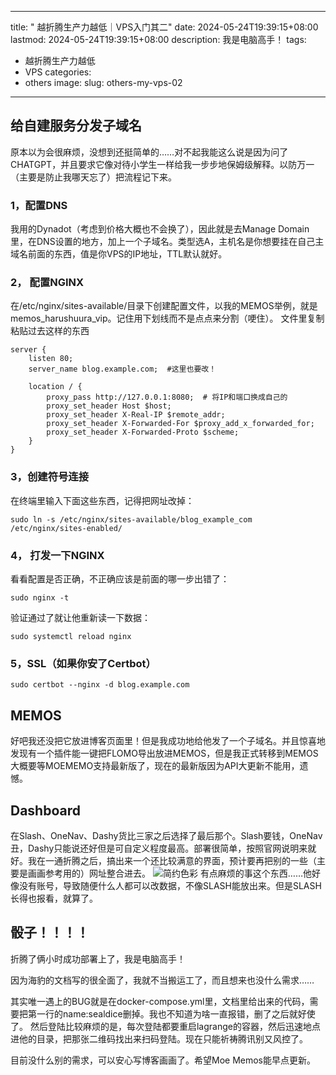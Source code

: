 



---
title: " 越折腾生产力越低｜VPS入门其二"
date: 2024-05-24T19:39:15+08:00
lastmod: 2024-05-24T19:39:15+08:00
description: 我是电脑高手！
tags:
- 越折腾生产力越低
- VPS
categories:
- others
image: 
slug: others-my-vps-02
---




## 给自建服务分发子域名

原本以为会很麻烦，没想到还挺简单的……对不起我能这么说是因为问了CHATGPT，并且要求它像对待小学生一样给我一步步地保姆级解释。以防万一（主要是防止我哪天忘了）把流程记下来。
### 1，配置DNS
我用的Dynadot（考虑到价格大概也不会换了），因此就是去Manage Domain里，在DNS设置的地方，加上一个子域名。类型选A，主机名是你想要挂在自己主域名前面的东西，值是你VPS的IP地址，TTL默认就好。

### 2， 配置NGINX
在/etc/nginx/sites-available/目录下创建配置文件，以我的MEMOS举例，就是memos_harushuura_vip。记住用下划线而不是点点来分割（哽住）。
文件里复制粘贴过去这样的东西

```
server {
    listen 80;
    server_name blog.example.com;  #这里也要改！

    location / {
        proxy_pass http://127.0.0.1:8080;  # 将IP和端口换成自己的
        proxy_set_header Host $host;
        proxy_set_header X-Real-IP $remote_addr;
        proxy_set_header X-Forwarded-For $proxy_add_x_forwarded_for;
        proxy_set_header X-Forwarded-Proto $scheme;
    }
}
```

### 3，创建符号连接
在终端里输入下面这些东西，记得把网址改掉：
```
sudo ln -s /etc/nginx/sites-available/blog_example_com /etc/nginx/sites-enabled/
```

### 4， 打发一下NGINX
看看配置是否正确，不正确应该是前面的哪一步出错了：
```
sudo nginx -t
```
验证通过了就让他重新读一下数据：
```
sudo systemctl reload nginx
```
### 5，SSL（如果你安了Certbot）
```
sudo certbot --nginx -d blog.example.com
```
## MEMOS
好吧我还没把它放进博客页面里！但是我成功地给他发了一个子域名。并且惊喜地发现有一个插件能一键把FLOMO导出放进MEMOS，但是我正式转移到MEMOS大概要等MOEMEMO支持最新版了，现在的最新版因为API大更新不能用，遗憾。
## Dashboard
在Slash、OneNav、Dashy货比三家之后选择了最后那个。Slash要钱，OneNav丑，Dashy只能说还好但是可自定义程度最高。部署很简单，按照官网说明来就好。我在一通折腾之后，搞出来一个还比较满意的界面，预计要再把别的一些（主要是画画参考用的）网址整合进去。
![简约色彩](dashyscreenshot.jpg)
有点麻烦的事这个东西……他好像没有账号，导致随便什么人都可以改数据，不像SLASH能放出来。但是SLASH长得也报看，就算了。

## 骰子！！！！
折腾了俩小时成功部署上了，我是电脑高手！

因为海豹的文档写的很全面了，我就不当搬运工了，而且想来也没什么需求……

其实唯一遇上的BUG就是在docker-compose.yml里，文档里给出来的代码，需要把第一行的name:sealdice删掉。我也不知道为啥一直报错，删了之后就好使了。
然后登陆比较麻烦的是，每次登陆都要重启lagrange的容器，然后迅速地点进他的目录，把那张二维码找出来扫码登陆。现在只能祈祷腾讯别又风控了。

目前没什么别的需求，可以安心写博客画画了。希望Moe Memos能早点更新。